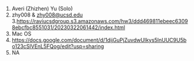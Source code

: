 ﻿1. Averi (Zhizhen) Yu (Solo)
2. zhy008 & zhy008@ucsd.edu
3.https://raviucsdgroup.s3.amazonaws.com/hw3/ddd469811ebeec63098ebcfbc8551031/20230322061442/index.html
4. Mac OS
5. https://docs.google.com/document/d/1dijGuPjZuvdwUIkys5lnUUC9U5bo123cSlVEnL5FQog/edit?usp=sharing
6. NA
